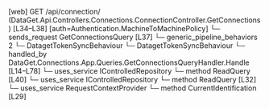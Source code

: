 [web] GET /api/connection/  (DataGet.Api.Controllers.Connections.ConnectionController.GetConnections)  [L34–L38] [auth=Authentication.MachineToMachinePolicy]
  └─ sends_request GetConnectionsQuery [L37]
    └─ generic_pipeline_behaviors 2
      └─ DatagetTokenSyncBehaviour
      └─ DatagetTokenSyncBehaviour
    └─ handled_by DataGet.Connections.App.Queries.GetConnectionsQueryHandler.Handle [L14–L78]
      └─ uses_service IControlledRepository<FileToken>
        └─ method ReadQuery [L40]
      └─ uses_service IControlledRepository<UserToken>
        └─ method ReadQuery [L32]
      └─ uses_service RequestContextProvider
        └─ method CurrentIdentification [L29]

